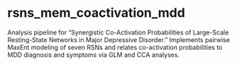 # rsns_mem_coactivation_mdd
Analysis pipeline for “Synergistic Co-Activation Probabilities of Large-Scale Resting-State Networks in Major Depressive Disorder.” Implements pairwise MaxEnt modeling of seven RSNs and relates co-activation probabilities to MDD diagnosis and symptoms via GLM and CCA analyses.
